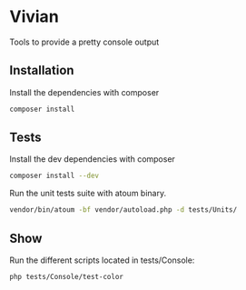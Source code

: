 Vivian
======

Tools to provide a pretty console output

## Installation

Install the dependencies with composer
```bash
composer install
```

## Tests

Install the dev dependencies with composer
```bash
composer install --dev
```

Run the unit tests suite with atoum binary.
```bash
vendor/bin/atoum -bf vendor/autoload.php -d tests/Units/
```

## Show

Run the different scripts located in tests/Console:
```bash
php tests/Console/test-color
```